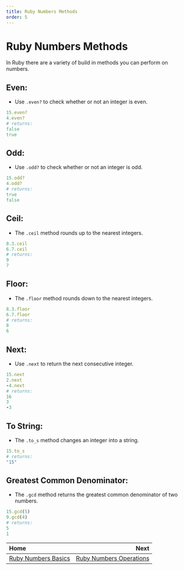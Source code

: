 ```yaml
---
title: Ruby Numbers Methods
order: 5
---
```

# Ruby Numbers Methods

In Ruby there are a variety of build in methods you can perform on numbers.

## Even:

- Use `.even?` to check whether or not an integer is even.

```ruby
15.even?
4.even?
# returns:
false
true
```

## Odd:

- Use `.odd?` to check whether or not an integer is odd.

```ruby
15.odd?
4.odd?
# returns:
true
false
```

## Ceil:

- The `.ceil` method rounds up to the nearest integers.

```ruby
8.3.ceil
6.7.ceil
# returns:
9
7
```

## Floor:

- The `.floor` method rounds down to the nearest integers.

```ruby
8.3.floor
6.7.floor
# returns:
8
6
```

## Next:

- Use `.next` to return the next consecutive integer.

```ruby
15.next
2.next
-4.next
# returns:
16
3
-3
```

## To String:

- The `.to_s` method changes an integer into a string.

```ruby
15.to_s
# returns:
"15"
```

## Greatest Common Denominator:

- The `.gcd` method returns the greatest common denominator of two numbers.

```ruby
15.gcd(5)
9.gcd(4)
# returns:
5
1
```

| Home | Next |
| :---          |          ---: |
| [Ruby Numbers Basics](Ruby-Numbers) | [Ruby Numbers Operations](Ruby-Numbers-Operations)   |
